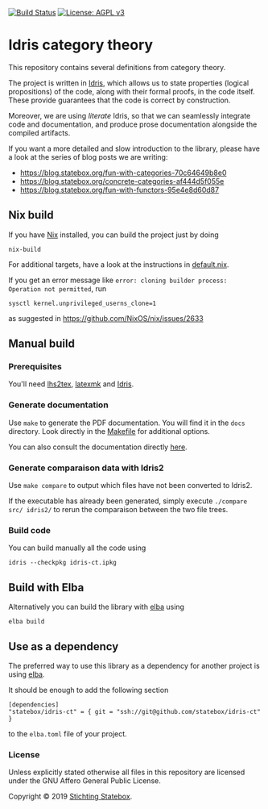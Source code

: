 <!--
SPDX-License-Identifier: AGPL-3.0-only

This file is part of `idris-ct` Category Theory in Idris library.

Copyright (C) 2019 Stichting Statebox <https://statebox.nl>

This program is free software: you can redistribute it and/or modify
it under the terms of the GNU Affero General Public License as published by
the Free Software Foundation, either version 3 of the License, or
(at your option) any later version.

This program is distributed in the hope that it will be useful,
but WITHOUT ANY WARRANTY; without even the implied warranty of
MERCHANTABILITY or FITNESS FOR A PARTICULAR PURPOSE.  See the
GNU Affero General Public License for more details.

You should have received a copy of the GNU Affero General Public License
along with this program.  If not, see <https://www.gnu.org/licenses/>.
-->

[![Build Status](https://travis-ci.com/statebox/idris-ct.svg?branch=master)](https://travis-ci.com/statebox/idris-ct) [![License: AGPL v3](https://img.shields.io/badge/License-AGPL%20v3-blue.svg)](https://www.gnu.org/licenses/agpl-3.0)

# Idris category theory


This repository contains several definitions from category theory.

The project is written in [Idris](https://idris-lang.org/), which allows us to
state properties (logical propositions) of the code, along with their formal
proofs, in the code itself. These provide guarantees that the code is
correct by construction.

Moreover, we are using *literate* Idris, so that we can seamlessly integrate
code and documentation, and produce prose documentation alongside the compiled
artifacts.

If you want a more detailed and slow introduction to the library, please have a look at the series of blog posts we are writing:

- https://blog.statebox.org/fun-with-categories-70c64649b8e0
- https://blog.statebox.org/concrete-categories-af444d5f055e
- https://blog.statebox.org/fun-with-functors-95e4e8d60d87

## Nix build

If you have [Nix](https://nixos.org/nix/) installed, you can build the project just by doing

```
nix-build
```

For additional targets, have a look at the instructions in [default.nix](default.nix).

If you get an error message like `error: cloning builder process: Operation not permitted`, run

```
sysctl kernel.unprivileged_userns_clone=1
```

as suggested in https://github.com/NixOS/nix/issues/2633

## Manual build

### Prerequisites

You'll need [lhs2tex](https://github.com/kosmikus/lhs2tex/blob/master/INSTALL), [latexmk](https://mg.readthedocs.io/latexmk.html) and [Idris](https://www.idris-lang.org/).

### Generate documentation

Use `make` to generate the PDF documentation. You will find it in the
`docs` directory.
Look directly in the [Makefile](Makefile) for additional options.

You can also consult the documentation directly [here](https://github.com/statebox/idris-ct-docs/blob/master/idris-ct-docs.pdf).

### Generate comparaison data with Idris2

Use `make compare` to output which files have not been converted to Idris2.

If the executable has already been generated, simply execute `./compare src/ idris2/` to rerun the
comparaison between the two file trees.


### Build code

You can build manually all the code using

```
idris --checkpkg idris-ct.ipkg
```

## Build with Elba

Alternatively you can build the library with [elba](https://github.com/elba/elba) using

```
elba build
```

## Use as a dependency

The preferred way to use this library as a dependency for another project is using [elba](https://github.com/elba/elba).

It should be enough to add the following section

```
[dependencies]
"statebox/idris-ct" = { git = "ssh://git@github.com/statebox/idris-ct" }
```

to the `elba.toml` file of your project.

### License

Unless explicitly stated otherwise all files in this repository are licensed under the GNU Affero General Public License.

Copyright © 2019 [Stichting Statebox](https://statebox.nl).
